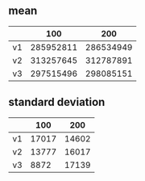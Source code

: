 ## mean
| |100|200|
|---|---|---|
|v1|285952811|286534949|
|v2|313257645|312787891|
|v3|297515496|298085151|
## standard deviation
| |100|200|
|---|---|---|
|v1|17017|14602|
|v2|13777|16017|
|v3|8872|17139|
